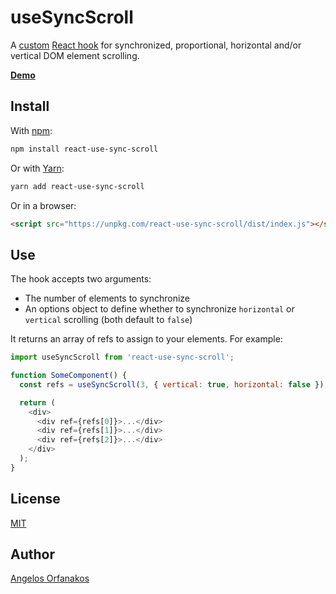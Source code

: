 # useSyncScroll

A [custom][] [React hook][hooks] for synchronized, proportional, horizontal
and/or vertical DOM element scrolling.

**[Demo][]**

[custom]: https://reactjs.org/docs/hooks-custom.html
[hooks]: https://reactjs.org/docs/hooks-intro.html
[Demo]: https://agorf.github.io/react-use-sync-scroll/demo.html

## Install

With [npm](https://www.npmjs.com/):

```sh
npm install react-use-sync-scroll
```

Or with [Yarn](https://yarnpkg.com/):

```sh
yarn add react-use-sync-scroll
```

Or in a browser:

```html
<script src="https://unpkg.com/react-use-sync-scroll/dist/index.js"></script>
```

## Use

The hook accepts two arguments:

- The number of elements to synchronize
- An options object to define whether to synchronize `horizontal` or `vertical`
  scrolling (both default to `false`)

It returns an array of refs to assign to your elements. For example:

```javascript
import useSyncScroll from 'react-use-sync-scroll';

function SomeComponent() {
  const refs = useSyncScroll(3, { vertical: true, horizontal: false });

  return (
    <div>
      <div ref={refs[0]}>...</div>
      <div ref={refs[1]}>...</div>
      <div ref={refs[2]}>...</div>
    </div>
  );
}
```

## License

[MIT](https://github.com/agorf/react-use-sync-scroll/blob/master/LICENSE.txt)

## Author

[Angelos Orfanakos](https://angelos.dev/)
